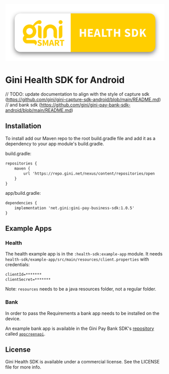 ![Gini Health SDK for Android](./logo.png)

Gini Health SDK for Android
===========================

// TODO: update documentation to align with the style of capture sdk (https://github.com/gini/gini-capture-sdk-android/blob/main/README.md)
// and bank sdk (https://github.com/gini/gini-pay-bank-sdk-android/blob/main/README.md)

Installation
------------

To install add our Maven repo to the root build.gradle file and add it as a dependency to your app
module's build.gradle.

build.gradle:

```
repositories {
    maven {
        url 'https://repo.gini.net/nexus/content/repositories/open
    }
}
```

app/build.gradle:

```
dependencies {
    implementation 'net.gini:gini-pay-business-sdk:1.0.5'
}
```

Example Apps
---

### Health

The health example app is in the `:health-sdk:example-app` module.
It needs `health-sdk/example-app/src/main/resources/client.properties` with credentials:
```
clientId=*******
clientSecret=*******
```
Note: `resources` needs to be a java resources folder, not a regular folder.

### Bank

In order to pass the Requirements a bank app needs to be installed on the device.

An example bank app is available in the Gini Pay Bank SDK's
[repository](https://github.com/gini/gini-pay-bank-sdk-android) called
[`appcreenapi`](https://github.com/gini/gini-pay-bank-sdk-android/tree/main/appscreenapi).

## License

Gini Health SDK is available under a commercial license.
See the LICENSE file for more info.
